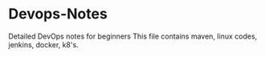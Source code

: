 # Devops-Notes
Detailed DevOps notes for beginners
This file contains maven, linux codes, jenkins, docker, k8's.
